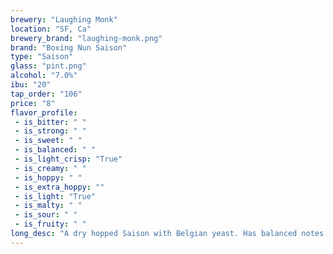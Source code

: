 ```yaml
---
brewery: "Laughing Monk"
location: "SF, Ca"
brewery_brand: "laughing-monk.png"
brand: "Boxing Nun Saison"
type: "Saison"
glass: "pint.png"
alcohol: "7.0%"
ibu: "20"
tap_order: "106"
price: "8"
flavor_profile:
 - is_bitter: " "
 - is_strong: " "
 - is_sweet: " "
 - is_balanced: " "
 - is_light_crisp: "True"
 - is_creamy: " "
 - is_hoppy: " "
 - is_extra_hoppy: ""
 - is_light: "True"
 - is_malty: " "
 - is_sour: " "
 - is_fruity: " "
long_desc: "A dry hopped Saison with Belgian yeast. Has balanced notes of citrus and spice. Finishes nice a dry."
---
```


